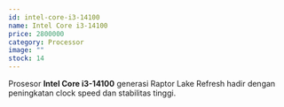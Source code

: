 ```yaml
---
id: intel-core-i3-14100
name: Intel Core i3-14100
price: 2800000
category: Processor
image: ""
stock: 14
---
```


Prosesor **Intel Core i3-14100** generasi Raptor Lake Refresh hadir dengan peningkatan clock speed dan stabilitas tinggi.
